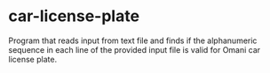 # car-license-plate
Program that reads input from text file and finds if the alphanumeric sequence in each line of the provided input file is valid for Omani car license plate.
